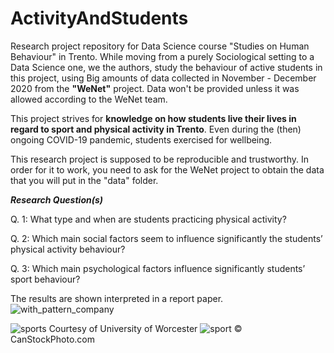 # ActivityAndStudents
Research project repository for Data Science course "Studies on Human Behaviour" in Trento. 
While moving from a purely Sociological setting to a Data Science one, we the authors, study the behaviour of active students in this project, using Big amounts of data collected in November - December 2020 from the **"WeNet"** project. Data won't be provided unless it was allowed according to the WeNet team. 

This project strives for **knowledge on how students live their lives in regard to sport and physical activity in Trento**. Even during the (then) ongoing COVID-19 pandemic, students exercised for wellbeing. 

This research project is supposed to be reproducible and trustworthy. In order for it to work, you need to ask for the WeNet project to obtain the data that you will put in the "data" folder. 

***Research Question(s)***

Q. 1: What type and when are students practicing physical activity?

Q. 2: Which main social factors seem to influence significantly the students’ physical activity behaviour?

Q. 3: Which main psychological factors influence significantly students’ sport behaviour?

The results are shown interpreted in a report paper. 
![with_pattern_company](https://github.com/FluveV/ActivityAndStudents/assets/128046201/6ebde57a-4545-4320-85d3-6850fca09a43)

![sports](https://github.com/FluveV/ActivityAndStudents/assets/128046201/c5262a20-bade-4026-9001-d01c54e67923)
Courtesy of University of Worcester
![sport](https://github.com/FluveV/ActivityAndStudents/assets/128046201/985b53f0-6169-4b35-b3dc-67e24e2a4724)
© CanStockPhoto.com

